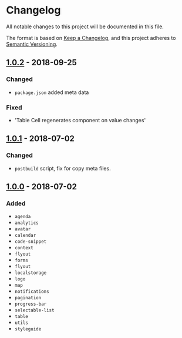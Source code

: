 # Changelog
All notable changes to this project will be documented in this file.

The format is based on [Keep a Changelog](http://keepachangelog.com/),
and this project adheres to [Semantic Versioning](https://semver.org/).

## [1.0.2] - 2018-09-25
### Changed
- `package.json` added meta data

### Fixed
- 'Table Cell regenerates component on value changes'

## [1.0.1] - 2018-07-02
### Changed
- `postbuild` script, fix for copy meta files.

## [1.0.0] - 2018-07-02
### Added
- `agenda`
- `analytics`
- `avatar`
- `calendar`
- `code-snippet`
- `context`
- `flyout`
- `forms`
- `flyout`
- `localstorage`
- `logo`
- `map`
- `notifications`
- `pagination`
- `progress-bar`
- `selectable-list`
- `table`
- `utils`
- `styleguide`

[Unreleased]: https://github.com/digipolisantwerp/acpaas-ui_angular/compare/v1.0.1...HEAD
[1.0.2]: https://github.com/digipolisantwerp/acpaas-ui_angular/compare/v1.0.1...v1.0.2
[1.0.1]: https://github.com/digipolisantwerp/acpaas-ui_angular/compare/v1.0.0...v1.0.1
[1.0.0]: https://github.com/digipolisantwerp/acpaas-ui_angular/compare/v1.0.0
